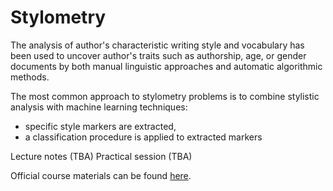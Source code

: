 # Stylometry

The analysis of author's characteristic writing style and vocabulary has been used to uncover author's traits such as authorship, age, or gender documents by both manual linguistic approaches and automatic algorithmic methods.

The most common approach to stylometry problems is to combine stylistic analysis with machine learning techniques:
 - specific style markers are extracted,
 - a classification procedure is applied to extracted markers

Lecture notes (TBA)
Practical session (TBA)

Official course materials can be found [here](https://nlp.fi.muni.cz/en/AdvancedNlpCourse/Stylometry).
